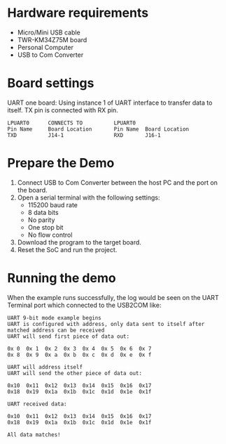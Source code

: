 Hardware requirements
=====================
- Micro/Mini USB cable
- TWR-KM34Z75M board
- Personal Computer
- USB to Com Converter

Board settings
==============
UART one board:
Using instance 1 of UART interface to transfer data to itself.
TX pin is connected with RX pin.
~~~~~~~~~~~~~~~~~~~~~~~~~~~~~~~~~~~~~~~~~~~~~~~~~~~~~~
LPUART0      CONNECTS TO          LPUART0
Pin Name     Board Location       Pin Name  Board Location
TXD          J14-1                RXD       J16-1
~~~~~~~~~~~~~~~~~~~~~~~~~~~~~~~~~~~~~~~~~~~~~~~~~~~~~~

Prepare the Demo
================
1.  Connect USB to Com Converter between the host PC and the port on the board.
2.  Open a serial terminal with the following settings:
    - 115200 baud rate
    - 8 data bits
    - No parity
    - One stop bit
    - No flow control
3.  Download the program to the target board.
4.  Reset the SoC and run the project.

Running the demo
================
When the example runs successfully, the log would be seen on the UART Terminal port which connected to the USB2COM like:

~~~~~~~~~~~~~~~~~~~~~~~~~~~~~~~~~~~~~~~~~
UART 9-bit mode example begins
UART is configured with address, only data sent to itself after matched address can be received
UART will send first piece of data out:

0x 0  0x 1  0x 2  0x 3  0x 4  0x 5  0x 6  0x 7  
0x 8  0x 9  0x a  0x b  0x c  0x d  0x e  0x f  

UART will address itself
UART will send the other piece of data out:

0x10  0x11  0x12  0x13  0x14  0x15  0x16  0x17  
0x18  0x19  0x1a  0x1b  0x1c  0x1d  0x1e  0x1f  

UART received data:

0x10  0x11  0x12  0x13  0x14  0x15  0x16  0x17  
0x18  0x19  0x1a  0x1b  0x1c  0x1d  0x1e  0x1f  

All data matches!
~~~~~~~~~~~~~~~~~~~~~~~~~~~~~~~~~~~~~~~~~
